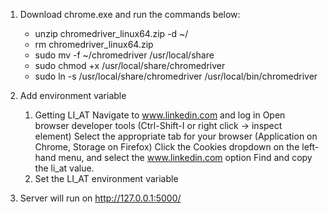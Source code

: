 1. Download chrome.exe and run the commands below:
    - unzip chromedriver_linux64.zip -d ~/
    - rm chromedriver_linux64.zip
    - sudo mv -f ~/chromedriver /usr/local/share
    - sudo chmod +x /usr/local/share/chromedriver
    - sudo ln -s /usr/local/share/chromedriver /usr/local/bin/chromedriver

2. Add environment variable 
   1. Getting LI_AT
Navigate to www.linkedin.com and log in
Open browser developer tools (Ctrl-Shift-I or right click -> inspect element)
Select the appropriate tab for your browser (Application on Chrome, Storage on Firefox)
Click the Cookies dropdown on the left-hand menu, and select the www.linkedin.com option
Find and copy the li_at value.
   2. Set the LI_AT environment variable
3. Server will run on http://127.0.0.1:5000/ 


       
